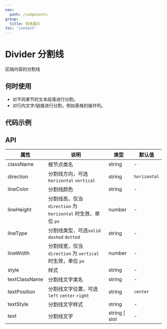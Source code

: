 ```yaml
---
nav:
  path: /components
group:
  title: 信息展示
toc: 'content'
---
```


# Divider 分割线

区隔内容的分割线

## 何时使用

- 对不同章节的文本段落进行分割。
- 对行内文字/链接进行分割，例如表格的操作列。

## 代码示例
<code src='pages/Divider/index'></code>


## API

| 属性 | 说明 | 类型 | 默认值 |
| -----|-----|-----|----- |
| className | 根节点类名 |  string | - | 
| direction | 分割线方向，可选`horizontal` `vertical` | string | `horizontal` | 
| lineColor | 分割线颜色 | string | - |
| lineHeight | 分割线高，仅当 `direction` 为 `horizontal` 时生效，单位 `px` | number | - |
| lineType | 分割线类型，可选`solid` `dashed` `dotted` | string | - |
| lineWidth | 分割线宽，仅当 `direction` 为 `vertical` 时生效，单位 `px` | number | - |
| style | 样式 | string | - | 
| textClassName | 分割线文字类名 | string | - | 
| textPosition | 分割线文字位置，可选`left` `center` `right` | string | `center` | 
| textStyle | 分割线文字样式 | string | - | 
| text | 分割线文字 | string \| slot | - |

